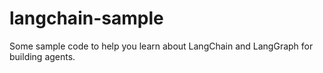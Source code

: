 # langchain-sample
Some sample code to help you learn about LangChain and LangGraph for building agents.
